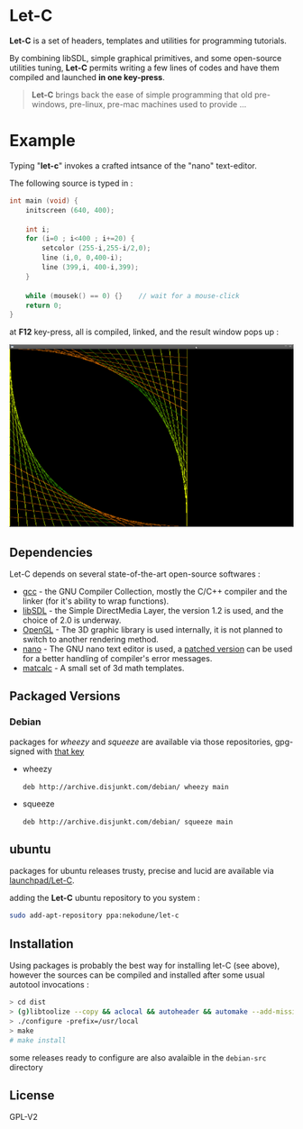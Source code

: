 
# Let-C #

**Let-C** is a set of headers, templates and utilities for programming tutorials.

By combining libSDL, simple graphical primitives, and some open-source utilities
tuning, **Let-C** permits writing a few lines of codes and have them compiled and
launched **in one key-press**.

> **Let-C** brings back the ease of simple programming that
> old pre-windows, pre-linux, pre-mac machines used to provide ...

# Example #

Typing "**let-c**" invokes a crafted intsance of the "nano" text-editor.

The following source is typed in :

```C++
int main (void) {
    initscreen (640, 400);

    int i;
    for (i=0 ; i<400 ; i+=20) {
        setcolor (255-i,255-i/2,0);
        line (i,0, 0,400-i);
        line (399,i, 400-i,399);
    }

    while (mousek() == 0) {}    // wait for a mouse-click
    return 0;
}
```

at **F12** key-press, all is compiled, linked, and the result window pops up :

![result](https://raw.githubusercontent.com/jd-code/let-c/master/misc/let-c-filtendus.png)


## Dependencies ##

Let-C depends on several state-of-the-art open-source softwares :

* [gcc](http://gcc.gnu.org/) - the GNU Compiler Collection, mostly the C/C++ compiler and the linker (for it's ability to wrap functions).
* [libSDL](http://www.libsdl.org/) - the Simple DirectMedia Layer, the version 1.2 is used, and the choice of 2.0 is underway.
* [OpenGL](http://www.opengl.org/) - The 3D graphic library is used internally, it is not planned to switch to another rendering method.
* [nano](http://www.nano-editor.org/) - The GNU nano text editor is used, a [patched version](https://github.com/jd-code/nano-let-c) can be used for a better handling of compiler's error messages.
* [matcalc](https://github.com/jd-code/matcalc) - A small set of 3d math templates.


## Packaged Versions ##

### Debian ###
packages for *wheezy* and *squeeze* are available via those repositories, gpg-signed with [that key](http://archive.disjunkt.com/package-maint-key.gpg)

- wheezy

    ```deb http://archive.disjunkt.com/debian/ wheezy main```

- squeeze

    ```deb http://archive.disjunkt.com/debian/ squeeze main```

## ubuntu ##

packages for ubuntu releases trusty, precise and lucid are available via [launchpad/Let-C](https://launchpad.net/~nekodune/+archive/let-c).

adding the **Let-C** ubuntu repository to you system :
```sh
sudo add-apt-repository ppa:nekodune/let-c
```


## Installation ##

Using packages is probably the best way for installing let-C (see above), however
the sources can be compiled and installed after some usual autotool invocations :

```sh
> cd dist
> (g)libtoolize --copy && aclocal && autoheader && automake --add-missing && autoconf
> ./configure -prefix=/usr/local
> make
# make install
```

some releases ready to configure are also avalaible in the ```debian-src``` directory


## License ##

GPL-V2

